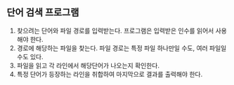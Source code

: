 ## 단어 검색 프로그램

1. 찾으려는 단어와 파일 경로를 입력받는다. 프로그램은 입력받은 인수를 읽어서 사용해야 한다.
2. 경로에 해당하는 파일을 찾는다. 파일 경로는 특정 파일 하나만일 수도, 여러 파일일 수도 있다.
3. 파일을 읽고 각 라인에서 해당단어가 나오는지 확인한다.
4. 특정 단어가 등장하는 라인을 취합하여 마지막으로 결과를 출력해야 한다.